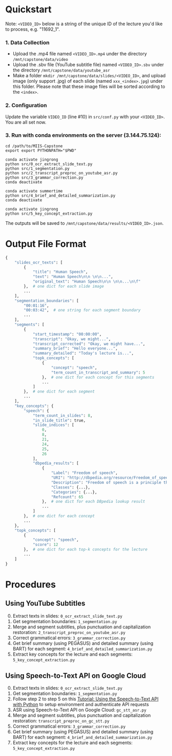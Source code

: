 # Quickstart

Note: `<VIDEO_ID>` below is a string of the unique ID of the lecture you'd like to process, e.g. "11692_1".

### 1. Data Collection
* Upload the .mp4 file named `<VIDEO_ID>.mp4` under the directory `/mnt/capstone/data/video`
* Upload the .sbv file (YouTube subtitle file) named `<VIDEO_ID>.sbv` under the directory `/mnt/capstone/data/youtube_asr`
* Make a folder `mkdir /mnt/capstone/data/slides/<VIDEO_ID>`, and upload image (only support .jpg) of each slide (named `xxx_<index>.jpg`) under this folder. Please note that these image files will be sorted according to the `<index>`.

### 2. Configuration
Update the variable `VIDEO_ID` (line #10) in `src/conf.py` with your `<VIDEO_ID>`. You are all set now.

### 3. Run with conda environments on the server (3.144.75.124):
```shell script
cd /path/to/MIIS-Capstone
export export PYTHONPATH="$PWD"

conda activate jingrong
python src/0_ocr_extract_slide_text.py
python src/1_segmentation.py
python src/2_transcript_preproc_on_youtube_asr.py
python src/3_grammar_correction.py
conda deactivate

conda activate summertime
python src/4_brief_and_detailed_summarization.py
conda deactivate

conda activate jingrong
python src/5_key_concept_extraction.py
```

The outputs will be saved to `/mnt/capstone/data/results/<VIDEO_ID>.json`.


# Output File Format

```python
{
    "slides_ocr_texts": [
        {
            "title": "Human Speech",
            "text": "Human Speech\n\n \n\n...",
            "original_text": "Human Speech\n\n \n\n...\n\f"
        },  # one dict for each slide image
        ...
    ],
    "segmentation_boundaries": [
        "00:01:16",
        "00:03:42",  # one string for each segment boundary
        ...
    ],
    "segments": [
        {
            "start_timestamp": "00:00:00",
            "transcript": "Okay, we might...",
            "transcript_corrected": "Okay, we might have...",
            "summary_brief": "Hello everyone...",
            "summary_detailed": "Today's lecture is...",
            "topk_concepts": [
                {
                    "concept": "speech",
                    "term_count_in_transcript_and_summary": 5
                },  # one dict for each concept for this segments
                ...
            ]
        },  # one dict for each segment
        ...
    ],
    "key_concepts": {
        "speech": {
            "term_count_in_slides": 8,
            "in_slide_title": true,
            "slide_indices": [
                0,
                8,
                21,
                24,
                25,
                26
            ],
            "dbpedia_results": [
                {
                    "Label": "Freedom of speech",
                    "URI": "http://dbpedia.org/resource/Freedom_of_speech",
                    "Description": "Freedom of speech is a principle that supports the freedom of an individual or a community to articulate their opinions and ideas without fear of retaliation, censorship, or legal sanction. The term \"freedom of expression\" is sometimes used synonymously but includes any act of seeking, receiving, and imparting information or ideas, regardless of the medium used.",
                    "Classes": {...},
                    "Categories": {...},
                    "Refcount": 65
                },  # one dict for each DBpedia lookup result
                ...
            ]
        },  # one dict for each concept
        ...
    },
    "topk_concepts": [
        {
            "concept": "speech",
            "score": 12
        },  # one dict for each top-k concepts for the lecture
        ...
    ]
}
```

# Procedures
## Using YouTube Subtitles
0. Extract texts in slides: `0_ocr_extract_slide_text.py`
1. Get segmentation boundaries: `1_segmentation.py`
2. Merge and segment subtitles, plus punctuation and capitalization restoration: `2_transcript_preproc_on_youtube_asr.py`
3. Correct grammatical errors: `3_grammar_correction.py`
4. Get brief summary (using PEGASUS) and detailed summary (using BART) for each segment: `4_brief_and_detailed_summarization.py`
5. Extract key concepts for the lecture and each segments: `5_key_concept_extraction.py`

## Using Speech-to-Text API on Google Cloud
0. Extract texts in slides: `0_ocr_extract_slide_text.py`
1. Get segmentation boundaries: `1_segmentation.py`
2. Follow step 2 to step 5 on this [Tutorial: Using the Speech-to-Text API with Python](https://codelabs.developers.google.com/codelabs/cloud-speech-text-python3)
to setup environment and authenticate API requests
3. ASR using Speech-to-Text API on Google Cloud: `gc_stt_asr.py`
4. Merge and segment subtitles, plus punctuation and capitalization restoration: `transcript_preproc_on_gc_stt.py`
5. Correct grammatical errors: `3_grammar_correction.py`
6. Get brief summary (using PEGASUS) and detailed summary (using BART) for each segment: `4_brief_and_detailed_summarization.py`
7. Extract key concepts for the lecture and each segments: `5_key_concept_extraction.py`
